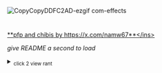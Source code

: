 
![CopyCopyDDFC2AD-ezgif com-effects](https://github.com/user-attachments/assets/1e8f642d-7f5d-4e15-bc49-2a5a8826c1ec)

#
<ins>**pfp and chibis by https://x.com/namw67**</ins> 

*give README a second to load*
<details>
  <summary><sub>click 2 view rant</sub></summary>   
  
![cqj55l](https://github.com/user-attachments/assets/3a5379e2-8dae-4711-9ae5-97795d862aad)
  this took FOR FUCKING EVER aka mainly finding a site that would make parts of the gif transparent. still a WIP !!
adding more later ^-^
i hope makoto drowns in the water <3 /aff i love him..
<p align="center">
  <img width="300" height="300" src="https://media1.tenor.com/m/usBrcIXT_scAAAAd/persona-3-reload-persona.gif">
</p>
<p align="center">
  <img width="300" height="300" src="https://i.imgur.com/5h0frlr.png">
</p>
